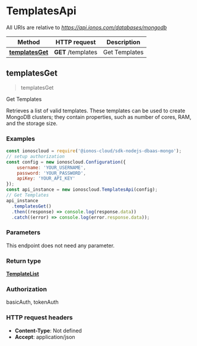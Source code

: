 # TemplatesApi

All URIs are relative to *https://api.ionos.com/databases/mongodb*

| Method | HTTP request | Description |
| ------ | ------------ | ----------- |
| [**templatesGet**](TemplatesApi.md#templatesget) | **GET** /templates | Get Templates |


## templatesGet

> <TemplateList> templatesGet

Get Templates

Retrieves a list of valid templates. These templates can be used to create MongoDB clusters; they contain properties, such as number of cores, RAM, and the storage size. 

### Examples

```javascript
const ionoscloud = require('@ionos-cloud/sdk-nodejs-dbaas-mongo');
// setup authorization
const config = new ionoscloud.Configuration({
    username: 'YOUR_USERNAME',
    password: 'YOUR_PASSWORD',
    apiKey: 'YOUR_API_KEY'
});
const api_instance = new ionoscloud.TemplatesApi(config);
// Get Templates
api_instance
  .templatesGet()
  .then((response) => console.log(response.data))
  .catch((error) => console.log(error.response.data));
```

### Parameters

This endpoint does not need any parameter.

### Return type

[**TemplateList**](../models/TemplateList.md)

### Authorization

basicAuth, tokenAuth

### HTTP request headers

- **Content-Type**: Not defined
- **Accept**: application/json

